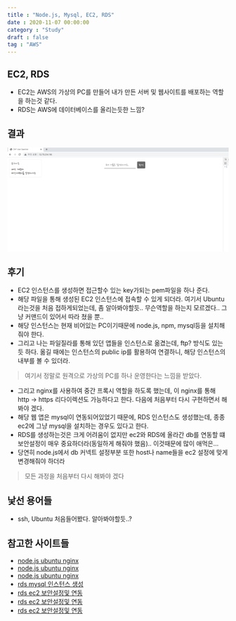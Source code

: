 ```yaml
---
title : "Node.js, Mysql, EC2, RDS"
date : 2020-11-07 00:00:00
category : "Study"
draft : false
tag : "AWS"
--- 
```


## EC2, RDS
* EC2는 AWS의 가상의 PC를 만들어 내가 만든 서버 및 웹사이트를 배포하는 역할을 하는것 같다.
* RDS는 AWS에 데이터베이스를 올리는듯한 느낌?

## 결과
<div style="display : flex; justify-content : space-between;">
  <img style="display : inlneblock; width : 100%" src="/img/2020/11/07/ec2.PNG?raw=true" alt="result1">
</div>

## 후기
* EC2 인스턴스를 생성하면 접근할수 있는 key가되는 pem파일을 하나 준다. 
* 해당 파일을 통해 생성된 EC2 인스턴스에 접속할 수 있게 되더라. 여기서 Ubuntu라는것을 처음 접하게되었는데, 좀 알아봐야할듯.. 무슨역할을 하는지 모르겠다.. 그냥 커맨드이 있어서 따라 쳤을 뿐..
* 해당 인스턴스는 현재 비어있는 PC이기때문에 node.js, npm, mysql등을 설치해줘야 한다.
* 그리고 나는 파일질라를 통해 있던 앱들을 인스턴스로 옮겼는데, ftp? 방식도 있는듯 하다. 옮길 때에는 인스턴스의 public ip를 활용하여 연결하니, 해당 인스턴스의 내부를 볼 수 있더라.
> 여기서 정말로 원격으로 가상의 PC를 하나 운영한다는 느낌을 받았다.
* 그리고 nginx를 사용하여 중간 프록시 역할을 하도록 했는데, 이 nginx를 통해 http -> https 리다이렉션도 가능하다고 한다. 다음에 처음부터 다시 구현하면서 해봐야 겠다.
* 해당 웹 앱은 mysql이 연동되어있었기 때문에, RDS 인스턴스도 생성했는데, 종종 ec2에 그냥 mysql을 설치하는 경우도 있다고 한다.
* RDS를 생성하는것은 크게 어려움이 없지만 ec2와 RDS에 올라간 db를 연동할 떄 보안설정이 매우 중요하더라(동일하게 해줘야 했음).. 이것때문에 많이 애먹은...
* 당연히 node.js에서 db 커넥트 설정부분 또한 host나 name들을 ec2 설정에 맞게 변경해줘야 하더라

> 모든 과정을 처음부터 다시 해봐야 겠다

## 낯선 용어들
* ssh, Ubuntu 처음들어봤다. 알아봐야할듯..?


## 참고한 사이트들
* [node.js ubuntu nginx](https://velog.io/@pinot/AWS-Ubuntu%EB%A1%9C-nginx-reverse-proxy-%EC%84%A4%EC%A0%95%ED%95%98%EA%B8%B0)
* [node.js ubuntu nginx](https://velog.io/@rheey90/AWS-EC2-Node.js-%EC%84%9C%EB%B2%84-%EB%B0%B0%ED%8F%AC)
* [node.js ubuntu nginx](https://velog.io/@new_wisdom/AWS-EC2%EC%97%90-Node.jsExpress-pm2-nginx-%EB%B0%B0%ED%8F%AC%ED%95%98%EA%B8%B0)
* [rds mysql 인스턴스 생성](https://hoons-up.tistory.com/44)
* [rds ec2 보안설정및 연동](https://developer88.tistory.com/303)
* [rds ec2 보안설정및 연동](https://hoontae24.github.io/posts/10)
* [rds ec2 보안설정및 연동](https://blog.naver.com/zion830/221396511803)